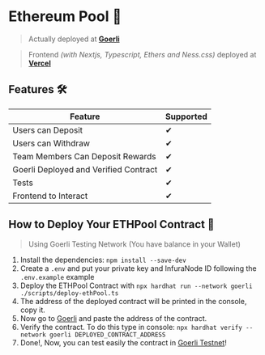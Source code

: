 # Ethereum Pool 💸

> Actually deployed at **[Goerli](https://goerli.etherscan.io/address/0x2c129be4e59f56d8995befb38022a2f3c714d7b6)**

> Frontend _(with Nextjs, Typescript, Ethers and Ness.css)_ deployed at **[Vercel](https://challenge-interface-gpylypchuk.vercel.app/)**

## Features 🛠

| Feature                               | Supported |
| ------------------------------------- | --------- |
| Users can Deposit                     | ✔         |
| Users can Withdraw                    | ✔         |
| Team Members Can Deposit Rewards      | ✔         |
| Goerli Deployed and Verified Contract | ✔         |
| Tests                                 | ✔         |
| Frontend to Interact                  | ✔         |

## How to Deploy Your ETHPool Contract 📝

> Using Goerli Testing Network (You have balance in your Wallet)

1. Install the dependencies: `npm install --save-dev`
2. Create a `.env` and put your private key and InfuraNode ID following the `.env.example` example
3. Deploy the ETHPool Contract with `npx hardhat run --network goerli ./scripts/deploy-ethPool.ts`
4. The address of the deployed contract will be printed in the console, copy it.
5. Now go to [Goerli](https://goerli.etherscan.io/) and paste the address of the contract.
6. Verify the contract. To do this type in console: `npx hardhat verify --network goerli DEPLOYED_CONTRACT_ADDRESS`
7. Done!, Now, you can test easily the contract in [Goerli Testnet](https://goerli.etherscan.io/)!
